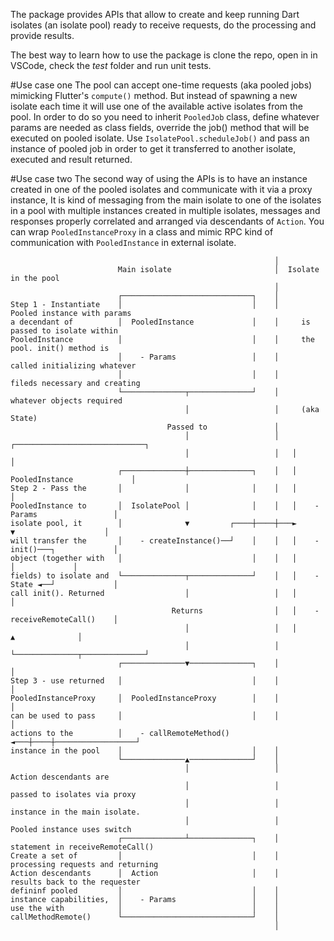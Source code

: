The package provides APIs that allow to create and keep running Dart isolates (an isolate pool) ready to receive requests, do the processing and provide results.

The best way to learn how to use the package is clone the repo, open in in VSCode, check the *test* folder and run unit tests.

#Use case one
The pool can accept one-time requests (aka pooled jobs) mimicking Flutter's `compute()` method. But  instead of spawning a new isolate each time it will use one of the available active isolates from the pool. In order to do so you need to inherit `PooledJob` class, define whatever params are needed as class fields, override the job() method that will be executed on pooled isolate. Use `IsolatePool.scheduleJob()` and pass an instance of pooled job in order to get it transferred to another isolate, executed and result returned.

#Use case two
The second way of using the APIs is to have an instance created in one of the pooled isolates and communicate with it via a proxy instance, It is kind of messaging from the main isolate to one of the isolates in a pool with multiple instances created in multiple isolates, messages and responses properly correlated and arranged via descendants of `Action`. You can wrap `PooledInstanceProxy` in a class and mimic RPC kind of communication with `PooledInstance` in external isolate.

```
                                                           │
                        Main isolate                       │  Isolate in the pool
                                                           │
                        ┌─────────────────────────────┐    │
Step 1 - Instantiate    │                             │    │     Pooled instance with params
a decendant of          │  PooledInstance             │    │     is passed to isolate within
PooledInstance          │                             │    │     the pool. init() method is
                        │    - Params                 │    │     called initializing whatever
                        │                             │    │     fileds necessary and creating
                        └──────────────┬──────────────┘    │     whatever objects required
                                       │                   │     (aka State)
                                   Passed to               │
                                       │                   │   ┌─────────────────────────────┐
                                       │                   │   │                             │
                        ┌──────────────┼──────────────┐    │   │  PooledInstance             │
Step 2 - Pass the       │              │              │    │   │                             │
PooledInstance to       │  IsolatePool │              │    │   │    - Params                 │
isolate pool, it        │              ▼         ┌────┼────┼───►        ▼                    │
will transfer the       │    - createInstance()──┘    │    │   │    - init()───┐             │
object (together with   │                             │    │   │               │             │
fields) to isolate and  └──────────────┬──────────────┘    │   │    - State ◄──┘             │
call init(). Returned                  │                   │   │                             │
                                    Returns                │   │    - receiveRemoteCall()    │
                                       │                   │   │              ▲              │
                                       │                   │   └──────────────┬──────────────┘
                        ┌──────────────▼──────────────┐    │                  │
Step 3 - use returned   │                             │    │                  │
PooledInstanceProxy     │  PooledInstanceProxy        │    │                  │
can be used to pass     │                             │    │                  │
actions to the          │    - callRemoteMethod() ◄───┼────┼──────────────────┘
instance in the pool    │                             │    │
                        └──────────────▲──────────────┘    │
                                       │                   │      Action descendants are
                                       │                   │      passed to isolates via proxy
                                       │                   │      instance in the main isolate.
                                       │                   │      Pooled instance uses switch
                        ┌──────────────┴──────────────┐    │      statement in receiveRemoteCall()
Create a set of         │                             │    │      processing requests and returning
Action descendants      │  Action                     │    │      results back to the requester
defininf pooled         │                             │    │
instance capabilities,  │    - Params                 │    │
use the with            │                             │    │
callMethodRemote()      └─────────────────────────────┘    │
                                                           │
```
